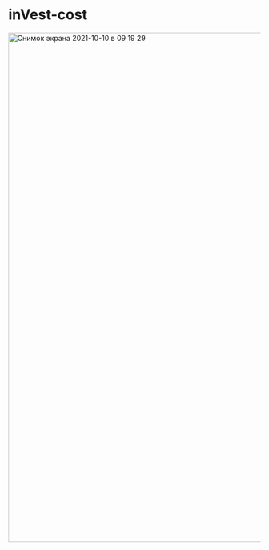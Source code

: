 # inVest-cost

<img width="1015" alt="Снимок экрана 2021-10-10 в 09 19 29" src="https://user-images.githubusercontent.com/78022759/136685003-18ef9e6e-ba63-416e-98a2-dbc53d148c5f.png">
